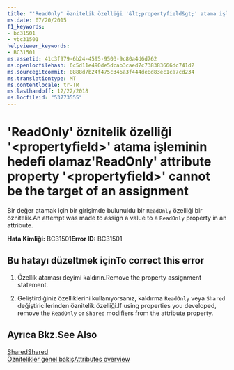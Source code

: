 ```yaml
---
title: "'ReadOnly' öznitelik özelliği '&lt;propertyfield&gt;' atama işleminin hedefi olamaz"
ms.date: 07/20/2015
f1_keywords:
- bc31501
- vbc31501
helpviewer_keywords:
- BC31501
ms.assetid: 41c3f979-6b24-4595-9503-9c80a4d6d762
ms.openlocfilehash: 6c5d11e490de5dcab3caed7c738383666dc741d2
ms.sourcegitcommit: 0888d7b24f475c346a3f444de8d83ec1ca7cd234
ms.translationtype: MT
ms.contentlocale: tr-TR
ms.lasthandoff: 12/22/2018
ms.locfileid: "53773555"
---
```

# <a name="readonly-attribute-property-ltpropertyfieldgt-cannot-be-the-target-of-an-assignment"></a><span data-ttu-id="af0f9-102">'ReadOnly' öznitelik özelliği '&lt;propertyfield&gt;' atama işleminin hedefi olamaz</span><span class="sxs-lookup"><span data-stu-id="af0f9-102">'ReadOnly' attribute property '&lt;propertyfield&gt;' cannot be the target of an assignment</span></span>
<span data-ttu-id="af0f9-103">Bir değer atamak için bir girişimde bulunuldu bir `ReadOnly` özelliği bir öznitelik.</span><span class="sxs-lookup"><span data-stu-id="af0f9-103">An attempt was made to assign a value to a `ReadOnly` property in an attribute.</span></span>  
  
 <span data-ttu-id="af0f9-104">**Hata Kimliği:** BC31501</span><span class="sxs-lookup"><span data-stu-id="af0f9-104">**Error ID:** BC31501</span></span>  
  
## <a name="to-correct-this-error"></a><span data-ttu-id="af0f9-105">Bu hatayı düzeltmek için</span><span class="sxs-lookup"><span data-stu-id="af0f9-105">To correct this error</span></span>  
  
1.  <span data-ttu-id="af0f9-106">Özellik ataması deyimi kaldırın.</span><span class="sxs-lookup"><span data-stu-id="af0f9-106">Remove the property assignment statement.</span></span>  
  
2.  <span data-ttu-id="af0f9-107">Geliştirdiğiniz özelliklerini kullanıyorsanız, kaldırma `ReadOnly` veya `Shared` değiştiricilerinden öznitelik özelliği.</span><span class="sxs-lookup"><span data-stu-id="af0f9-107">If using properties you developed, remove the `ReadOnly` or `Shared` modifiers from the attribute property.</span></span>  
  
## <a name="see-also"></a><span data-ttu-id="af0f9-108">Ayrıca Bkz.</span><span class="sxs-lookup"><span data-stu-id="af0f9-108">See Also</span></span>  
 [<span data-ttu-id="af0f9-109">Shared</span><span class="sxs-lookup"><span data-stu-id="af0f9-109">Shared</span></span>](../../visual-basic/language-reference/modifiers/shared.md)  
 [<span data-ttu-id="af0f9-110">Öznitelikler genel bakış</span><span class="sxs-lookup"><span data-stu-id="af0f9-110">Attributes overview</span></span>](~/docs/visual-basic/programming-guide/concepts/attributes/index.md)
